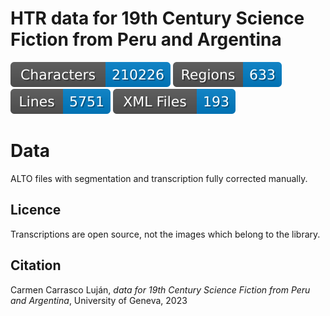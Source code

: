 # HTR data for 19th Century Science Fiction from Peru and Argentina

![characters badge](badges/characters.svg) ![regions badge](badges/regions.svg) ![lines badge](badges/lines.svg) ![files badge](badges/files.svg)

# Data

ALTO files with segmentation and transcription fully corrected manually.

## Licence

Transcriptions are open source, not the images which belong to the library.

## Citation

Carmen Carrasco Luján, _data for 19th Century Science Fiction from Peru and Argentina_, University of Geneva, 2023

